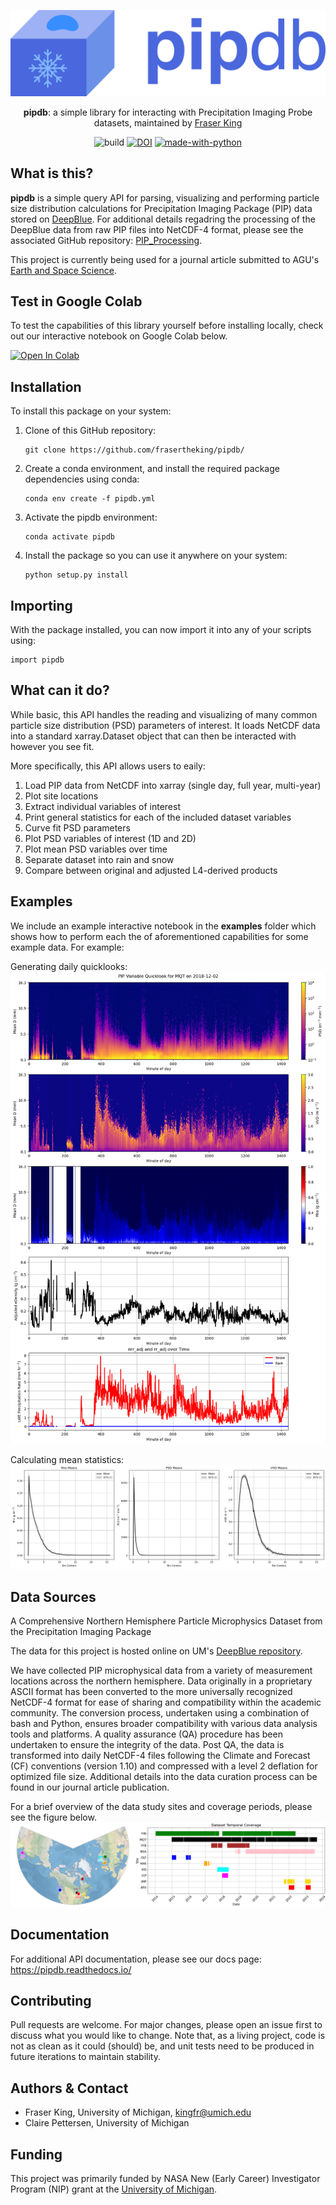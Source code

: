 <div align="center">

![logo](https://github.com/frasertheking/pipdb/blob/main/images/logo.jpg?raw=true)

**pipdb**: a simple library for interacting with Precipitation Imaging Probe datasets, maintained by [Fraser King](https://frasertheking.com/)

![build](https://github.com/buttons/github-buttons/workflows/build/badge.svg)
[![DOI](https://zenodo.org/badge/DOI/10.7302/DeepBlue.37yx-9q53.svg)](https://doi.org/10.7302/37yx-9q53) 
[![made-with-python](https://img.shields.io/badge/Made%20with-Python-1f425f.svg)](https://www.python.org/)

</div>

## What is this?

**pipdb** is a simple query API for parsing, visualizing and performing particle size distribution calculations for Precipitation Imaging Package (PIP) data stored on [DeepBlue](https://deepblue.lib.umich.edu/data/concern/data_sets/kk91fm40r?locale=en). For additional details regadring the processing of the DeepBlue data from raw PIP files into NetCDF-4 format, please see the associated GitHub repository: [PIP_Processing](https://github.com/frasertheking/pip_processing).

This project is currently being used for a journal article submitted to AGU's [Earth and Space Science](https://agupubs.onlinelibrary.wiley.com/journal/23335084).

## Test in Google Colab
To test the capabilities of this library yourself before installing locally, check out our interactive notebook on Google Colab below.

[![Open In Colab](https://colab.research.google.com/assets/colab-badge.svg)](https://colab.research.google.com/drive/1SH-DZ3o8QwG3DI4Vfwv906p190dYkcyV?usp=sharing)

## Installation
To install this package on your system:

1. Clone of this GitHub repository:
   
   ```
   git clone https://github.com/frasertheking/pipdb/
   ```
2. Create a conda environment, and install the required package dependencies using conda:

   ```
   conda env create -f pipdb.yml
   ```
3. Activate the pipdb environment:

   ```
   conda activate pipdb
   ```
4. Install the package so you can use it anywhere on your system:

   ```
   python setup.py install
   ```

## Importing
With the package installed, you can now import it into any of your scripts using:
```
import pipdb
```

## What can it do?
While basic, this API handles the reading and visualizing of many common particle size distribution (PSD) parameters of interest. It loads NetCDF data into a standard xarray.Dataset object that can then be interacted with however you see fit. 

More specifically, this API allows users to eaily:
1. Load PIP data from NetCDF into xarray (single day, full year, multi-year)
2. Plot site locations
3. Extract individual variables of interest
4. Print general statistics for each of the included dataset variables
5. Curve fit PSD parameters
6. Plot PSD variables of interest (1D and 2D)
7. Plot mean PSD variables over time
8. Separate dataset into rain and snow
9. Compare between original and adjusted L4-derived products


## Examples
We include an example interactive notebook in the **examples** folder which shows how to perform each the of aforementioned capabilities for some example data. For example:

Generating daily quicklooks:
![ex1](https://github.com/frasertheking/pipdb/blob/main/images/example1.jpg?raw=true)

Calculating mean statistics:
![ex2](https://github.com/frasertheking/pipdb/blob/main/images/example2.jpg?raw=true)


## Data Sources

A Comprehensive Northern Hemisphere Particle Microphysics Dataset from the Precipitation Imaging Package

The data for this project is hosted online on UM's [DeepBlue repository](https://deepblue.lib.umich.edu/data/concern/data_sets/kk91fm40r?locale=en).

We have collected PIP microphysical data from a variety of measurement locations across the northern hemisphere. Data originally in a proprietary ASCII format has been converted to the more universally recognized NetCDF-4 format for ease of sharing and compatibility within the academic community. The conversion process, undertaken using a combination of bash and Python, ensures broader compatibility with various data analysis tools and platforms. A quality assurance (QA) procedure has been undertaken to ensure the integrity of the data. Post QA, the data is transformed into daily NetCDF-4 files following the Climate and Forecast (CF) conventions (version 1.10) and compressed with a level 2 deflation for optimized file size. Additional details into the data curation process can be found in our journal article publication.

For a brief overview of the data study sites and coverage periods, please see the figure below.
![data overview](https://github.com/frasertheking/pipdb/blob/main/images/fig01.jpg?raw=true)


## Documentation
For additional API documentation, please see our docs page: https://pipdb.readthedocs.io/


## Contributing

Pull requests are welcome. For major changes, please open an issue first to discuss what you would like to change. Note that, as a living project, code is not as clean as it could (should) be, and unit tests need to be produced in future iterations to maintain stability.


## Authors & Contact

- Fraser King, University of Michigan, kingfr@umich.edu
- Claire Pettersen, University of Michigan

## Funding
This project was primarily funded by NASA New (Early Career) Investigator Program (NIP) grant at the [University of Michigan](https://umich.edu).



